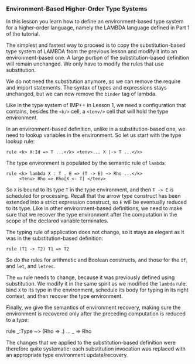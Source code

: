 <!-- Copyright (c) 2012-2019 K Team. All Rights Reserved. -->

### Environment-Based Higher-Order Type Systems

In this lesson you learn how to define an environment-based type system for
a higher-order language, namely the LAMBDA language defined in Part 1 of the
tutorial.

The simplest and fastest way to proceed is to copy the substitution-based
type system of LAMBDA from the previous lesson and modify it into an
environment-based one. A large portion of the substitution-based definition
will remain unchanged. We only have to modify the rules that use
substitution.

We do not need the substitution anymore, so we can remove the require and
import statements. The syntax of types and expressions stays unchanged, but
we can now remove the `binder` tag of lambda.

Like in the type system of IMP++ in Lesson 1, we need a configuration that
contains, besides the `<k/>` cell, a `<tenv/>` cell that will hold the type
environment.

In an environment-based definition, unlike in a substitution-based one, we
need to lookup variables in the environment. So let us start with the
type lookup rule:

    rule <k> X:Id => T ...</k> <tenv>... X |-> T ...</k>

The type environment is populated by the semantic rule of `lambda`:

    rule <k> lambda X : T . E => (T -> E) ~> Rho ...</k>
         <tenv> Rho => Rho[X <- T] </tenv>

So `X` is bound to its type `T` in the type environment, and then `T -> E`
is scheduled for processing. Recall that the arrow type construct has been
extended into a strict expression construct, so `E` will be eventually reduced
to its type. Like in other environment-based definitions, we need to make
sure that we recover the type environment after the computation in the scope
of the declared variable terminates.

The typing rule of application does not change, so it stays as elegant as it
was in the substitution-based definition:

    rule (T1 -> T2) T1 => T2

So do the rules for arithmetic and Boolean constructs, and those for the
`if`, and `let`, and `letrec`.

The `mu` rule needs to change, because it was previously defined using
substitution. We modify it in the same spirit as we modified the `lambda`
rule: bind `X` to its type in the environment, schedule its body for typing
in its right context, and then recover the type environment.

Finally, we give the semantics of environment recovery, making sure
the environment is recovered only after the preceding computation is
reduced to a type:

rule <k> _:Type ~> (Rho => .) ...</k> <tenv> _ => Rho </tenv>

The changes that we applied to the substitution-based definition were
therefore quite systematic: each substitution invocation was replaced with
an appropriate type environment update/recovery.
